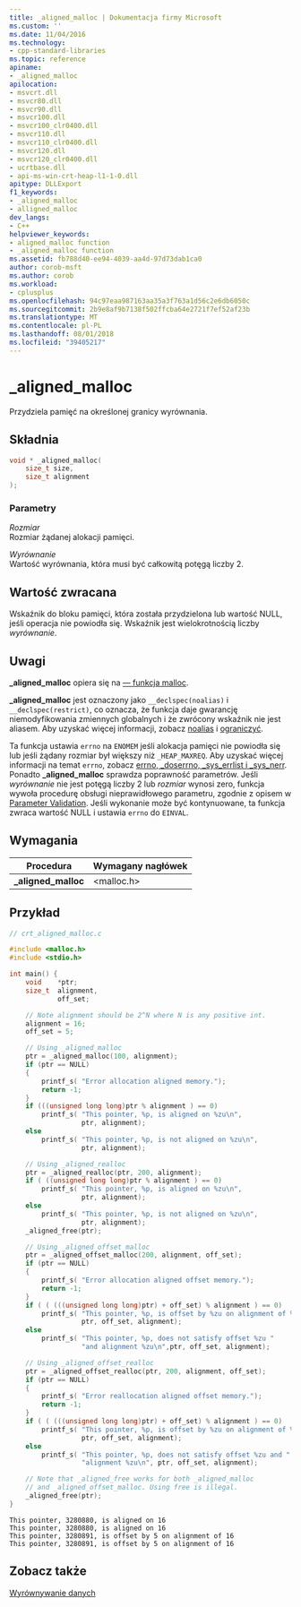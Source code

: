 ```yaml
---
title: _aligned_malloc | Dokumentacja firmy Microsoft
ms.custom: ''
ms.date: 11/04/2016
ms.technology:
- cpp-standard-libraries
ms.topic: reference
apiname:
- _aligned_malloc
apilocation:
- msvcrt.dll
- msvcr80.dll
- msvcr90.dll
- msvcr100.dll
- msvcr100_clr0400.dll
- msvcr110.dll
- msvcr110_clr0400.dll
- msvcr120.dll
- msvcr120_clr0400.dll
- ucrtbase.dll
- api-ms-win-crt-heap-l1-1-0.dll
apitype: DLLExport
f1_keywords:
- _aligned_malloc
- alligned_malloc
dev_langs:
- C++
helpviewer_keywords:
- aligned_malloc function
- _aligned_malloc function
ms.assetid: fb788d40-ee94-4039-aa4d-97d73dab1ca0
author: corob-msft
ms.author: corob
ms.workload:
- cplusplus
ms.openlocfilehash: 94c97eaa987163aa35a3f763a1d56c2e6db6050c
ms.sourcegitcommit: 2b9e8af9b7138f502ffcba64e2721f7ef52af23b
ms.translationtype: MT
ms.contentlocale: pl-PL
ms.lasthandoff: 08/01/2018
ms.locfileid: "39405217"
---
```

# <a name="alignedmalloc"></a>_aligned_malloc

Przydziela pamięć na określonej granicy wyrównania.

## <a name="syntax"></a>Składnia

```C
void * _aligned_malloc(
    size_t size,
    size_t alignment
);
```

### <a name="parameters"></a>Parametry

*Rozmiar*  
Rozmiar żądanej alokacji pamięci.

*Wyrównanie*  
Wartość wyrównania, która musi być całkowitą potęgą liczby 2.

## <a name="return-value"></a>Wartość zwracana

Wskaźnik do bloku pamięci, która została przydzielona lub wartość NULL, jeśli operacja nie powiodła się. Wskaźnik jest wielokrotnością liczby *wyrównanie*.

## <a name="remarks"></a>Uwagi

**_aligned_malloc** opiera się na [— funkcja malloc](malloc.md).

**_aligned_malloc** jest oznaczony jako `__declspec(noalias)` i `__declspec(restrict)`, co oznacza, że funkcja daje gwarancję niemodyfikowania zmiennych globalnych i że zwrócony wskaźnik nie jest aliasem. Aby uzyskać więcej informacji, zobacz [noalias](../../cpp/noalias.md) i [ograniczyć](../../cpp/restrict.md).

Ta funkcja ustawia `errno` na `ENOMEM` jeśli alokacja pamięci nie powiodła się lub jeśli żądany rozmiar był większy niż `_HEAP_MAXREQ`. Aby uzyskać więcej informacji na temat `errno`, zobacz [errno, _doserrno, _sys_errlist i _sys_nerr](../../c-runtime-library/errno-doserrno-sys-errlist-and-sys-nerr.md). Ponadto **_aligned_malloc** sprawdza poprawność parametrów. Jeśli *wyrównanie* nie jest potęgą liczby 2 lub *rozmiar* wynosi zero, funkcja wywoła procedurę obsługi nieprawidłowego parametru, zgodnie z opisem w [Parameter Validation](../../c-runtime-library/parameter-validation.md). Jeśli wykonanie może być kontynuowane, ta funkcja zwraca wartość NULL i ustawia `errno` do `EINVAL`.

## <a name="requirements"></a>Wymagania

|Procedura|Wymagany nagłówek|
|-------------|---------------------|
|**_aligned_malloc**|\<malloc.h>|

## <a name="example"></a>Przykład

```C
// crt_aligned_malloc.c

#include <malloc.h>
#include <stdio.h>

int main() {
    void    *ptr;
    size_t  alignment,
            off_set;

    // Note alignment should be 2^N where N is any positive int.
    alignment = 16;
    off_set = 5;

    // Using _aligned_malloc
    ptr = _aligned_malloc(100, alignment);
    if (ptr == NULL)
    {
        printf_s( "Error allocation aligned memory.");
        return -1;
    }
    if (((unsigned long long)ptr % alignment ) == 0)
        printf_s( "This pointer, %p, is aligned on %zu\n",
                  ptr, alignment);
    else
        printf_s( "This pointer, %p, is not aligned on %zu\n",
                  ptr, alignment);

    // Using _aligned_realloc
    ptr = _aligned_realloc(ptr, 200, alignment);
    if ( ((unsigned long long)ptr % alignment ) == 0)
        printf_s( "This pointer, %p, is aligned on %zu\n",
                  ptr, alignment);
    else
        printf_s( "This pointer, %p, is not aligned on %zu\n",
                  ptr, alignment);
    _aligned_free(ptr);

    // Using _aligned_offset_malloc
    ptr = _aligned_offset_malloc(200, alignment, off_set);
    if (ptr == NULL)
    {
        printf_s( "Error allocation aligned offset memory.");
        return -1;
    }
    if ( ( (((unsigned long long)ptr) + off_set) % alignment ) == 0)
        printf_s( "This pointer, %p, is offset by %zu on alignment of %zu\n",
                  ptr, off_set, alignment);
    else
        printf_s( "This pointer, %p, does not satisfy offset %zu "
                  "and alignment %zu\n",ptr, off_set, alignment);

    // Using _aligned_offset_realloc
    ptr = _aligned_offset_realloc(ptr, 200, alignment, off_set);
    if (ptr == NULL)
    {
        printf_s( "Error reallocation aligned offset memory.");
        return -1;
    }
    if ( ( (((unsigned long long)ptr) + off_set) % alignment ) == 0)
        printf_s( "This pointer, %p, is offset by %zu on alignment of %zu\n",
                  ptr, off_set, alignment);
    else
        printf_s( "This pointer, %p, does not satisfy offset %zu and "
                  "alignment %zu\n", ptr, off_set, alignment);

    // Note that _aligned_free works for both _aligned_malloc
    // and _aligned_offset_malloc. Using free is illegal.
    _aligned_free(ptr);
}
```

```Output
This pointer, 3280880, is aligned on 16
This pointer, 3280880, is aligned on 16
This pointer, 3280891, is offset by 5 on alignment of 16
This pointer, 3280891, is offset by 5 on alignment of 16
```

## <a name="see-also"></a>Zobacz także

[Wyrównywanie danych](../../c-runtime-library/data-alignment.md)  